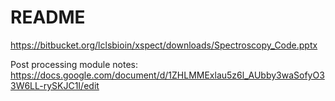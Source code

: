# README #

https://bitbucket.org/lclsbioin/xspect/downloads/Spectroscopy_Code.pptx

Post processing module notes:
	https://docs.google.com/document/d/1ZHLMMExlau5z6l_AUbby3waSofyO33W6LL-rySKJC1I/edit
	